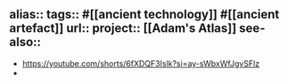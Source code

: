 alias::
tags:: #[[ancient technology]] #[[ancient artefact]] 
url:: 
project:: [[Adam's Atlas]] 
see-also::
-
- https://youtube.com/shorts/6fXDQF3Islk?si=ay-sWbxWfJgvSFlz
-